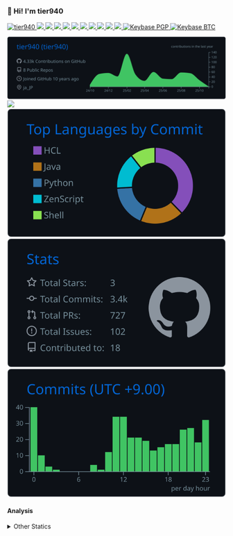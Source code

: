 ### 👋 Hi! I'm tier940

<p align="left"> 
  <a href="https://github.com/tier940/tier940/">
    <img src="https://komarev.com/ghpvc/?username=tier940" alt="tier940" />
  </a>
  <a href="http://twitter.com/tier940">
    <img height="20" src="https://img.shields.io/twitter/follow/tier940?label=Twitter&logo=twitter&style=flat" />
  </a>
  <a href="https://github.com/tier940">
    <img height="20" src="https://img.shields.io/github/followers/tier940?label=follow&logo=github&style=flat" />
  </a>
  <a href="https://www.reddit.com/user/tier940">
    <img height="20" src="https://img.shields.io/reddit/user-karma/combined/tier940?label=Reddit&logo=reddit&style=flat" />
  </a>
  <a href="https://stackoverflow.com/users/17317833/tier940">
    <img height="20" src="https://img.shields.io/stackexchange/stackoverflow/r/17317833?label=StackOverflow&logo=stack-overflow&style=flat" />
  </a>
  <a href="https://zenn.dev/tier940">
    <img height="20" src="https://zenn.badge.nikaera.com/s/tier940/likes" />
  </a>
  <a href="https://zenn.dev/tier940">
    <img height="20" src="https://zenn.badge.nikaera.com/s/tier940/followers" />
  </a>
  <a href="https://zenn.dev/tier940">
    <img height="20" src="https://zenn.badge.nikaera.com/s/tier940/articles" />
  </a>
  <a href="http://qiita.com/tier940">
    <img height="20" src="https://qiita-badge.apiapi.app/s/tier940/posts.svg" />
  </a>
  <a href="http://qiita.com/tier940">
    <img height="20" src="https://qiita-badge.apiapi.app/s/tier940/contributions.svg" />
  </a>
  <a href="https://github.com/tier940/tier940/">
    <img height="20" src="https://github.com/tier940/tier940/actions/workflows/main.yml/badge.svg" />
  </a>
  <a href="https://keybase.io/tier940">
    <img alt="Keybase PGP" src="https://img.shields.io/keybase/pgp/tier940">
  </a>
  <a href="https://keybase.io/tier940">
    <img alt="Keybase BTC" src="https://img.shields.io/keybase/btc/tier940">
  </a>
</p>

[![](https://raw.githubusercontent.com/tier940/tier940/main/profile-summary-card-output/github_dark/0-profile-details.svg)](https://github.com/vn7n24fzkq/github-profile-summary-cards)
[![](https://raw.githubusercontent.com/tier940/tier940/main/profile-summary-card-output/github_dark/1-repos-per-language.svg)](https://github.com/vn7n24fzkq/github-profile-summary-cards) [![](https://raw.githubusercontent.com/tier940/tier940/main/profile-summary-card-output/github_dark/2-most-commit-language.svg)](https://github.com/vn7n24fzkq/github-profile-summary-cards)
[![](https://raw.githubusercontent.com/tier940/tier940/main/profile-summary-card-output/github_dark/3-stats.svg)](https://github.com/vn7n24fzkq/github-profile-summary-cards) [![](https://raw.githubusercontent.com/tier940/tier940/main/profile-summary-card-output/github_dark/4-productive-time.svg)](https://github.com/vn7n24fzkq/github-profile-summary-cards)


#### Analysis
<!-- <img height="150" src="https://github.com/tier940/tier940/blob/master/images/stat.svg" alt="Alternative Text"/> -->

<details>
  <summary>Other Statics</summary>
  <!--START_SECTION:waka-->
![Code Time](http://img.shields.io/badge/Code%20Time-3%2C867%20hrs%2020%20mins-blue)

**🐱 My GitHub Data** 

> 📦 30.2 kB Used in GitHub's Storage 
 > 
> 💼 Opted to Hire
 > 
> 📜 11 Public Repositories 
 > 
> 🔑 3 Private Repositories 
 > 
**I'm an Early 🐤** 

```text
🌞 Morning                1784 commits        ████░░░░░░░░░░░░░░░░░░░░░   16.12 % 
🌆 Daytime                4042 commits        █████████░░░░░░░░░░░░░░░░   36.52 % 
🌃 Evening                4062 commits        █████████░░░░░░░░░░░░░░░░   36.70 % 
🌙 Night                  1181 commits        ███░░░░░░░░░░░░░░░░░░░░░░   10.67 % 
```
📅 **I'm Most Productive on Saturday** 

```text
Monday                   1079 commits        ██░░░░░░░░░░░░░░░░░░░░░░░   09.75 % 
Tuesday                  1881 commits        ████░░░░░░░░░░░░░░░░░░░░░   16.99 % 
Wednesday                1298 commits        ███░░░░░░░░░░░░░░░░░░░░░░   11.73 % 
Thursday                 1179 commits        ███░░░░░░░░░░░░░░░░░░░░░░   10.65 % 
Friday                   1512 commits        ███░░░░░░░░░░░░░░░░░░░░░░   13.66 % 
Saturday                 2142 commits        █████░░░░░░░░░░░░░░░░░░░░   19.35 % 
Sunday                   1978 commits        ████░░░░░░░░░░░░░░░░░░░░░   17.87 % 
```


📊 **This Week I Spent My Time On** 

```text
🕑︎ Time Zone: Asia/Tokyo

💬 Programming Languages: 
Other                    33 hrs 49 mins      ████████████████████████░   97.29 % 
Markdown                 17 mins             ░░░░░░░░░░░░░░░░░░░░░░░░░   00.85 % 
Text                     14 mins             ░░░░░░░░░░░░░░░░░░░░░░░░░   00.69 % 
YAML                     8 mins              ░░░░░░░░░░░░░░░░░░░░░░░░░   00.38 % 
INI                      7 mins              ░░░░░░░░░░░░░░░░░░░░░░░░░   00.35 % 

🔥 Editors: 
Chrome                   33 hrs 47 mins      ████████████████████████░   97.18 % 
VS Code                  58 mins             █░░░░░░░░░░░░░░░░░░░░░░░░   02.82 % 

💻 Operating System: 
Windows                  34 hrs 7 mins       █████████████████████████   98.14 % 
Unknown OS               38 mins             ░░░░░░░░░░░░░░░░░░░░░░░░░   01.86 % 
```

**I Mostly Code in Java** 

```text
Java                     13 repos            ███████████░░░░░░░░░░░░░░   43.33 % 
ZenScript                3 repos             ██░░░░░░░░░░░░░░░░░░░░░░░   10.00 % 
HTML                     2 repos             ██░░░░░░░░░░░░░░░░░░░░░░░   06.67 % 
Python                   1 repo              █░░░░░░░░░░░░░░░░░░░░░░░░   03.33 % 
Dockerfile               1 repo              █░░░░░░░░░░░░░░░░░░░░░░░░   03.33 % 
```



**Timeline**

![Lines of Code chart](https://raw.githubusercontent.com/tier940/tier940/main/assets/bar_graph.png)


 Last Updated on 23/05/2024 00:36:01 UTC
<!--END_SECTION:waka-->
</details>
